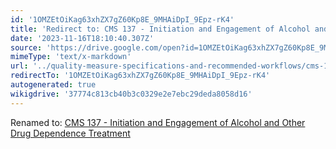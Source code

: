```yaml
---
id: '1OMZEtOiKag63xhZX7gZ60Kp8E_9MHAiDpI_9Epz-rK4'
title: 'Redirect to: CMS 137 - Initiation and Engagement of Alcohol and Other Drug Dependence Treatment'
date: '2023-11-16T18:10:40.307Z'
source: 'https://drive.google.com/open?id=1OMZEtOiKag63xhZX7gZ60Kp8E_9MHAiDpI_9Epz-rK4'
mimeType: 'text/x-markdown'
url: '../quality-measure-specifications-and-recommended-workflows/cms-137-initiation-and-engagement-of-alcohol-and-other-drug-dependence-treatment.md'
redirectTo: '1OMZEtOiKag63xhZX7gZ60Kp8E_9MHAiDpI_9Epz-rK4'
autogenerated: true
wikigdrive: '37774c813cb40b3c0329e2e7ebc29deda8058d16'
---
```

Renamed to: [CMS 137 - Initiation and Engagement of Alcohol and Other Drug Dependence Treatment](../quality-measure-specifications-and-recommended-workflows/cms-137-initiation-and-engagement-of-alcohol-and-other-drug-dependence-treatment.md)

